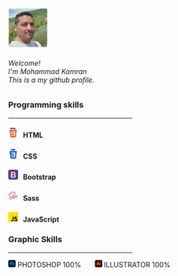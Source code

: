 
<div align="left"><img width="80px" height="auto" src="./assets/images/mkamran.png" alt=""> <h6>Welcome!<br>I'm Mohammad Kamran<br>This is a my github profile.</h6></div>
<h3>Programming skills</h3>
<hr width="50%">
<h4><img width="20px" height="auto" src="./assets/images/html-5.png" alt=""> &nbsp&nbspHTML</h4>
<h4><img width="20px" height="auto" src="./assets/images/css-3.png" alt=""> &nbsp&nbspCSS</h4>
<h4><img width="20px" height="auto" src="./assets/images/bootstrap.png" alt=""> &nbsp&nbspBootstrap</h4>
<h4><img width="20px" height="auto" src="./assets/images/sass.png" alt=""> &nbsp&nbspSass</h4>
<h4><img width="20px" height="auto" src="./assets/images/js.png" alt=""> &nbsp&nbspJavaScript</h4>
<h3>Graphic Skills</h3>
<hr width="50%">
<div><img width="15px" height="auto" src="./assets/images/photoshop.png" alt=""> PHOTOSHOP 100% &nbsp&nbsp&nbsp&nbsp&nbsp <img width="15px" height="auto" src="./assets/images/illustrator.png" alt=""> ILLUSTRATOR 100%</div>


    
